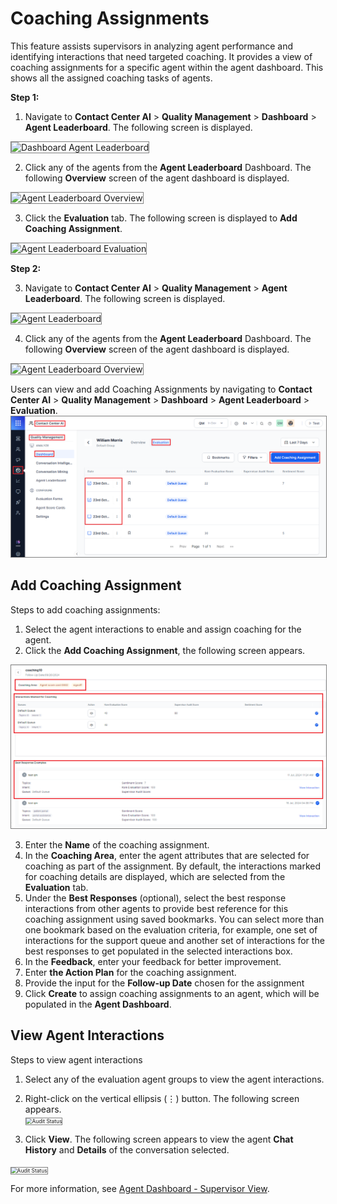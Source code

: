 # Coaching Assignments

This feature assists supervisors in analyzing agent performance and identifying interactions that need targeted coaching. It provides a view of coaching assignments for a specific agent within the agent dashboard. This shows all the assigned coaching tasks of agents.

**Step 1:**


1. Navigate to **Contact Center AI** > **Quality Management** > **Dashboard** > **Agent Leaderboard**. The following screen is displayed.
<img src="./agent-leaderboard/images/dashboard-agent-leaderboard.png" alt="Dashboard Agent Leaderboard" title="Dashboard Agent Leaderboard" style="border: 1px solid gray; zoom:100%;">

2. Click any of the agents from the **Agent Leaderboard** Dashboard. The following **Overview** screen of the agent dashboard is displayed. 
<img src="./agent-leaderboard/images/agent-leaderboard-dashboard.png" alt="Agent Leaderboard Overview" title="Agent Leaderboard Overview" style="border: 1px solid gray; zoom:100%;">

3. Click the **Evaluation** tab. The following screen is displayed to **Add Coaching Assignment**.
<img src="./agent-leaderboard/images/agent-leaderboard-dashboard.png" alt="Agent Leaderboard Evaluation" title="Agent Leaderboard Overview" style="border: 1px solid gray; zoom:100%;">

**Step 2:**

3. Navigate to **Contact Center AI** > **Quality Management** > **Agent Leaderboard**. The following screen is displayed.
<img src="./agent-leaderboard/images/agent-leaderboard.png" alt="Agent Leaderboard" title="Agent Leaderboard" style="border: 1px solid gray; zoom:100%;">

4. Click any of the agents from the **Agent Leaderboard** Dashboard. The following **Overview** screen of the agent dashboard is displayed. 
<img src="./agent-leaderboard/images/agent-leaderboard-overview.png" alt="Agent Leaderboard Overview" title="Agent Leaderboard Overview" style="border: 1px solid gray; zoom:100%;">

Users can view and add Coaching Assignments by navigating to **Contact Center AI** > **Quality Management** > **Dashboard** > **Agent Leaderboard** > **Evaluation**.  
<img src="./coaching-assignments/add-coaching-assignments.png" alt="Audit Status" title="Audit Status" style="border: 1px solid gray; zoom:60%;">

## Add Coaching Assignment
Steps to add coaching assignments:

1. Select the agent interactions to enable and assign coaching for the agent. 
2. Click the **Add Coaching Assignment**, the following screen appears.  
<img src="./coaching-assignments/new-coaching-assignment.png" alt="Audit Status" title="Audit Status" style="border: 1px solid gray; zoom:60%;">

3. Enter the **Name** of the coaching assignment.
4. In the **Coaching Area**, enter the agent attributes that are selected for coaching as part of the assignment. By default, the interactions marked for coaching details are displayed, which are selected from the **Evaluation** tab.
6. Under the **Best Responses** (optional), select the best response interactions from other agents to provide best reference for this coaching assignment using saved bookmarks. You can select more than one bookmark based on the evaluation criteria, for example, one set of interactions for the support queue and another set of interactions for the best responses to get populated in the selected interactions box.
7. In the **Feedback**, enter your feedback for better improvement.
8. Enter **the Action Plan** for the coaching assignment.
9. Provide the input for the **Follow-up Date** chosen for the assignment
10. Click **Create** to assign coaching assignments to an agent, which will be populated in the **Agent Dashboard**.

## **View Agent Interactions**

Steps to view agent interactions

1. Select any of the evaluation agent groups to view the agent interactions.
2. Right-click on the vertical ellipsis (⋮) button. The following screen appears.  
    <img src="../coaching-assignments/view-agent-interactions.png" alt="Audit Status" title="Audit Status" style="border: 1px solid gray; zoom:60%;">

3. Click **View**. The following screen appears to view the agent **Chat History** and **Details** of the conversation selected.  
<img src="../coaching-assignments/chat-audit-history-details.png" alt="Audit Status" title="Audit Status" style="border: 1px solid gray; zoom:60%;">

For more information, see [Agent Dashboard - Supervisor View](./agent-dashboard-supervisor-view.md).
